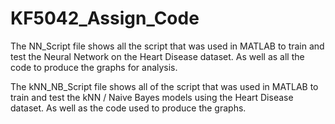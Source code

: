 # KF5042_Assign_Code

The NN_Script file shows all the script that was used in MATLAB to train and test the Neural Network on the Heart Disease dataset.
  As well as all the code to produce the graphs for analysis.

The kNN_NB_Script file shows all of the script that was used in MATLAB to train and test the kNN / Naive Bayes models 
  using the Heart Disease dataset. As well as the code used to produce the graphs.
